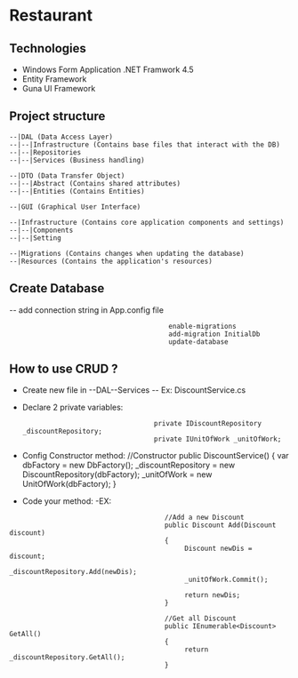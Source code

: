 # Restaurant
## Technologies
- Windows Form Application .NET Framwork 4.5
- Entity Framework
- Guna UI Framework
## Project structure
```
--|DAL (Data Access Layer)
--|--|Infrastructure (Contains base files that interact with the DB)
--|--|Repositories
--|--|Services (Business handling)

--|DTO (Data Transfer Object)
--|--|Abstract (Contains shared attributes)
--|--|Entities (Contains Entities)

--|GUI (Graphical User Interface)

--|Infrastructure (Contains core application components and settings)
--|--|Components
--|--|Setting

--|Migrations (Contains changes when updating the database)
--|Resources (Contains the application's resources)
```
## Create Database
-- add connection string in App.config file
```
                                        enable-migrations
                                        add-migration InitialDb
                                        update-database

```
## How to use CRUD ?
- Create new file in --DAL--Services
-- Ex: DiscountService.cs
- Declare 2 private variables:         

                                       private IDiscountRepository _discountRepository;
                                       private IUnitOfWork _unitOfWork;

- Config Constructor method:
                                       //Constructor
                                       public DiscountService()
                                       {
                                            var dbFactory = new DbFactory();
                                            _discountRepository = new DiscountRepository(dbFactory);
                                            _unitOfWork = new UnitOfWork(dbFactory);
                                       }
- Code your method:
-EX:
```
                                       //Add a new Discount 
                                       public Discount Add(Discount discount)
                                       {
                                            Discount newDis = discount;
                                            _discountRepository.Add(newDis);
                                            _unitOfWork.Commit();

                                            return newDis;
                                       }

                                       //Get all Discount 
                                       public IEnumerable<Discount> GetAll()
                                       {
                                            return _discountRepository.GetAll();
                                       }
```
